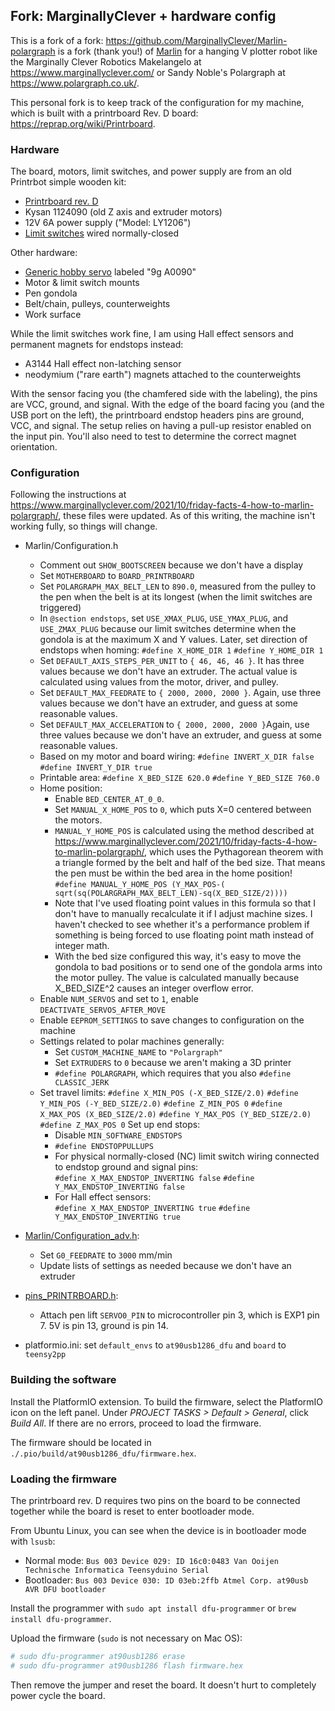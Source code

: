 ## Fork: MarginallyClever + hardware config

This is a fork of a fork: <https://github.com/MarginallyClever/Marlin-polargraph> is a fork (thank you!) of [Marlin](https://github.com/MarlinFirmware/Marlin) for a hanging V plotter robot like the Marginally Clever Robotics Makelangelo at <https://www.marginallyclever.com/> or Sandy Noble's Polargraph at <https://www.polargraph.co.uk/>. 

This personal fork is to keep track of the configuration for my machine, which is built with a printrboard Rev. D board: <https://reprap.org/wiki/Printrboard>. 

### Hardware

The board, motors, limit switches, and power supply are from an old Printrbot simple wooden kit:
 * [Printrboard rev. D](https://reprap.org/wiki/Printrboard)
 * Kysan 1124090 (old Z axis and extruder motors)
 * 12V 6A power supply ("Model: LY1206")
 * [Limit switches](https://www.digikey.com/en/products/detail/omron-electronics-inc-emc-div/SS-01GLP/664737
) wired normally-closed

Other hardware:
 * [Generic hobby servo](https://www.sparkfun.com/products/9065) labeled "9g A0090"
 * Motor & limit switch mounts
 * Pen gondola
 * Belt/chain, pulleys, counterweights
 * Work surface

While the limit switches work fine, I am using Hall effect sensors and permanent magnets for endstops instead: 
 * A3144 Hall effect non-latching sensor
 * neodymium ("rare earth") magnets attached to the counterweights

With the sensor facing you (the chamfered side with the labeling), the pins are VCC, ground, and signal. With the edge of the board facing you (and the USB port on the left), the printrboard endstop headers pins are ground, VCC, and signal. The setup relies on having a pull-up resistor enabled on the input pin. You'll also need to test to determine the correct magnet orientation. 

### Configuration

Following the instructions at <https://www.marginallyclever.com/2021/10/friday-facts-4-how-to-marlin-polargraph/>, these files were updated. As of this writing, the machine isn't working fully, so things will change. 

* Marlin/Configuration.h
  * Comment out `SHOW_BOOTSCREEN` because we don't have a display
  * Set `MOTHERBOARD` to `BOARD_PRINTRBOARD`
  * Set `POLARGRAPH_MAX_BELT_LEN` to `890.0`, measured from the pulley to the pen when the belt is at its longest (when the limit switches are triggered)
  * In `@section endstops`, set `USE_XMAX_PLUG`, `USE_YMAX_PLUG`, and `USE_ZMAX_PLUG` because our limit switches determine when the gondola is at the maximum X and Y values. Later, set direction of endstops when homing:
    `#define X_HOME_DIR 1`
    `#define Y_HOME_DIR 1`
  * Set `DEFAULT_AXIS_STEPS_PER_UNIT` to `{ 46, 46, 46 }`. It has three values because we don't have an extruder. The actual value is calculated using values from the motor, driver, and pulley.
  * Set `DEFAULT_MAX_FEEDRATE` to `{ 2000, 2000, 2000 }`. Again, use three values because we don't have an extruder, and guess at some reasonable values. 
  * Set `DEFAULT_MAX_ACCELERATION` to `{ 2000, 2000, 2000 }`Again, use three values because we don't have an extruder, and guess at some reasonable values. 
  * Based on my motor and board wiring:
    `#define INVERT_X_DIR false`
    `#define INVERT_Y_DIR true`
  * Printable area:
    `#define X_BED_SIZE 620.0`
    `#define Y_BED_SIZE 760.0`
  * Home position: 
    * Enable `BED_CENTER_AT_0_0`. 
    * Set `MANUAL_X_HOME_POS` to `0`, which puts X=0 centered between the motors. 
    * `MANUAL_Y_HOME_POS` is calculated using the method described at <https://www.marginallyclever.com/2021/10/friday-facts-4-how-to-marlin-polargraph/>, which uses the Pythagorean theorem with a triangle formed by the belt and half of the bed size. That means the pen must be within the bed area in the home position! 
    `#define MANUAL_Y_HOME_POS (Y_MAX_POS-( sqrt(sq(POLARGRAPH_MAX_BELT_LEN)-sq(X_BED_SIZE/2))))`  
    * Note that I've used floating point values in this formula so that I don't have to manually recalculate it if I adjust machine sizes. I haven't checked to see whether it's a performance problem if something is being forced to use floating point math instead of integer math. 
    * With the bed size configured this way, it's easy to move the gondola to bad positions or to send one of the gondola arms into the motor pulley. 
    The value is calculated manually because X_BED_SIZE^2 causes an integer overflow error.
  * Enable `NUM_SERVOS` and set to `1`, enable `DEACTIVATE_SERVOS_AFTER_MOVE`
  * Enable `EEPROM_SETTINGS` to save changes to configuration on the machine
  * Settings related to polar machines generally: 
    * Set `CUSTOM_MACHINE_NAME` to `"Polargraph"`
    * Set `EXTRUDERS` to `0` because we aren't making a 3D printer
    * `#define POLARGRAPH`, which requires that you also `#define CLASSIC_JERK`
  * Set travel limits:
    `#define X_MIN_POS (-X_BED_SIZE/2.0)`
    `#define Y_MIN_POS (-Y_BED_SIZE/2.0)`
    `#define Z_MIN_POS 0`
    `#define X_MAX_POS (X_BED_SIZE/2.0)`
    `#define Y_MAX_POS (Y_BED_SIZE/2.0)`
    `#define Z_MAX_POS 0`
  Set up end stops:
    * Disable `MIN_SOFTWARE_ENDSTOPS`
    * `#define ENDSTOPPULLUPS`
    * For physical normally-closed (NC) limit switch wiring connected to endstop ground and signal pins:  
      `#define X_MAX_ENDSTOP_INVERTING false`
      `#define Y_MAX_ENDSTOP_INVERTING false`
    * For Hall effect sensors:  
      `#define X_MAX_ENDSTOP_INVERTING true`
      `#define Y_MAX_ENDSTOP_INVERTING true`


* [Marlin/Configuration_adv.h](./Marlin/Configuration_adv.h):
  * Set `G0_FEEDRATE` to `3000` mm/min
  * Update lists of settings as needed because we don't have an extruder
* [pins_PRINTRBOARD.h](./src/pins/teensy2/pins_PRINTRBOARD.h):
  * Attach pen lift `SERVO0_PIN` to microcontroller pin 3, which is EXP1 pin 7. 5V is pin 13, ground is pin 14.
* platformio.ini: set `default_envs` to `at90usb1286_dfu` and `board` to `teensy2pp`

### Building the software

Install the PlatformIO extension. To build the firmware, select the PlatformIO icon on the left panel. Under _PROJECT TASKS > Default > General_, click _Build All_. If there are no errors, proceed to load the firmware. 

The firmware should be located in `./.pio/build/at90usb1286_dfu/firmware.hex`. 

### Loading the firmware

The printrboard rev. D requires two pins on the board to be connected together while the board is reset to enter bootloader mode. 

From Ubuntu Linux, you can see when the device is in bootloader mode with `lsusb`:
 * Normal mode: `Bus 003 Device 029: ID 16c0:0483 Van Ooijen Technische Informatica Teensyduino Serial`
 * Bootloader: `Bus 003 Device 030: ID 03eb:2ffb Atmel Corp. at90usb AVR DFU bootloader`

Install the programmer with `sudo apt install dfu-programmer` or `brew install dfu-programmer`.

Upload the firmware (`sudo` is not necessary on Mac OS):
```sh
# sudo dfu-programmer at90usb1286 erase
# sudo dfu-programmer at90usb1286 flash firmware.hex
```

Then remove the jumper and reset the board. It doesn't hurt to completely power cycle the board. 

